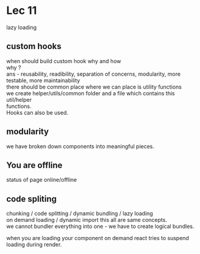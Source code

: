 # Lec 11


lazy loading  

## custom hooks  

when should build custom hook
why and how  
why ?  
ans - reusability, readibility, separation of concerns, modularity, more testable, more maintainability  
there should be common place where we can place is utility functions  
we create helper/utils/common folder and a file which contains this util/helper  
functions.  
Hooks can also be used.  

## modularity  

we have broken down components into meaningful pieces.  

## You are offline  

status of page online/offline

## code spliting  

chunking / code splitting / dynamic bundling / lazy loading  
on demand loading / dynamic import
this all are same concepts.  
we cannot bundler everything into one - we have to create
logical bundles.  

when you are loading your component on demand react tries to 
suspend loading during render.  